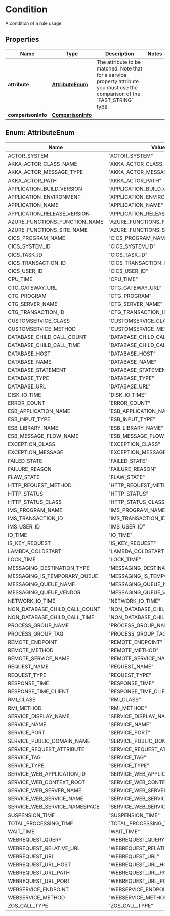 

# Condition

A condition of a rule usage.

## Properties

| Name | Type | Description | Notes |
|------------ | ------------- | ------------- | -------------|
|**attribute** | [**AttributeEnum**](#AttributeEnum) | The attribute to be matched.   Note that for a service property attribute you must use the comparison of the &#x60;FAST_STRING&#x60; type. |  |
|**comparisonInfo** | [**ComparisonInfo**](ComparisonInfo.md) |  |  |



## Enum: AttributeEnum

| Name | Value |
|---- | -----|
| ACTOR_SYSTEM | &quot;ACTOR_SYSTEM&quot; |
| AKKA_ACTOR_CLASS_NAME | &quot;AKKA_ACTOR_CLASS_NAME&quot; |
| AKKA_ACTOR_MESSAGE_TYPE | &quot;AKKA_ACTOR_MESSAGE_TYPE&quot; |
| AKKA_ACTOR_PATH | &quot;AKKA_ACTOR_PATH&quot; |
| APPLICATION_BUILD_VERSION | &quot;APPLICATION_BUILD_VERSION&quot; |
| APPLICATION_ENVIRONMENT | &quot;APPLICATION_ENVIRONMENT&quot; |
| APPLICATION_NAME | &quot;APPLICATION_NAME&quot; |
| APPLICATION_RELEASE_VERSION | &quot;APPLICATION_RELEASE_VERSION&quot; |
| AZURE_FUNCTIONS_FUNCTION_NAME | &quot;AZURE_FUNCTIONS_FUNCTION_NAME&quot; |
| AZURE_FUNCTIONS_SITE_NAME | &quot;AZURE_FUNCTIONS_SITE_NAME&quot; |
| CICS_PROGRAM_NAME | &quot;CICS_PROGRAM_NAME&quot; |
| CICS_SYSTEM_ID | &quot;CICS_SYSTEM_ID&quot; |
| CICS_TASK_ID | &quot;CICS_TASK_ID&quot; |
| CICS_TRANSACTION_ID | &quot;CICS_TRANSACTION_ID&quot; |
| CICS_USER_ID | &quot;CICS_USER_ID&quot; |
| CPU_TIME | &quot;CPU_TIME&quot; |
| CTG_GATEWAY_URL | &quot;CTG_GATEWAY_URL&quot; |
| CTG_PROGRAM | &quot;CTG_PROGRAM&quot; |
| CTG_SERVER_NAME | &quot;CTG_SERVER_NAME&quot; |
| CTG_TRANSACTION_ID | &quot;CTG_TRANSACTION_ID&quot; |
| CUSTOMSERVICE_CLASS | &quot;CUSTOMSERVICE_CLASS&quot; |
| CUSTOMSERVICE_METHOD | &quot;CUSTOMSERVICE_METHOD&quot; |
| DATABASE_CHILD_CALL_COUNT | &quot;DATABASE_CHILD_CALL_COUNT&quot; |
| DATABASE_CHILD_CALL_TIME | &quot;DATABASE_CHILD_CALL_TIME&quot; |
| DATABASE_HOST | &quot;DATABASE_HOST&quot; |
| DATABASE_NAME | &quot;DATABASE_NAME&quot; |
| DATABASE_STATEMENT | &quot;DATABASE_STATEMENT&quot; |
| DATABASE_TYPE | &quot;DATABASE_TYPE&quot; |
| DATABASE_URL | &quot;DATABASE_URL&quot; |
| DISK_IO_TIME | &quot;DISK_IO_TIME&quot; |
| ERROR_COUNT | &quot;ERROR_COUNT&quot; |
| ESB_APPLICATION_NAME | &quot;ESB_APPLICATION_NAME&quot; |
| ESB_INPUT_TYPE | &quot;ESB_INPUT_TYPE&quot; |
| ESB_LIBRARY_NAME | &quot;ESB_LIBRARY_NAME&quot; |
| ESB_MESSAGE_FLOW_NAME | &quot;ESB_MESSAGE_FLOW_NAME&quot; |
| EXCEPTION_CLASS | &quot;EXCEPTION_CLASS&quot; |
| EXCEPTION_MESSAGE | &quot;EXCEPTION_MESSAGE&quot; |
| FAILED_STATE | &quot;FAILED_STATE&quot; |
| FAILURE_REASON | &quot;FAILURE_REASON&quot; |
| FLAW_STATE | &quot;FLAW_STATE&quot; |
| HTTP_REQUEST_METHOD | &quot;HTTP_REQUEST_METHOD&quot; |
| HTTP_STATUS | &quot;HTTP_STATUS&quot; |
| HTTP_STATUS_CLASS | &quot;HTTP_STATUS_CLASS&quot; |
| IMS_PROGRAM_NAME | &quot;IMS_PROGRAM_NAME&quot; |
| IMS_TRANSACTION_ID | &quot;IMS_TRANSACTION_ID&quot; |
| IMS_USER_ID | &quot;IMS_USER_ID&quot; |
| IO_TIME | &quot;IO_TIME&quot; |
| IS_KEY_REQUEST | &quot;IS_KEY_REQUEST&quot; |
| LAMBDA_COLDSTART | &quot;LAMBDA_COLDSTART&quot; |
| LOCK_TIME | &quot;LOCK_TIME&quot; |
| MESSAGING_DESTINATION_TYPE | &quot;MESSAGING_DESTINATION_TYPE&quot; |
| MESSAGING_IS_TEMPORARY_QUEUE | &quot;MESSAGING_IS_TEMPORARY_QUEUE&quot; |
| MESSAGING_QUEUE_NAME | &quot;MESSAGING_QUEUE_NAME&quot; |
| MESSAGING_QUEUE_VENDOR | &quot;MESSAGING_QUEUE_VENDOR&quot; |
| NETWORK_IO_TIME | &quot;NETWORK_IO_TIME&quot; |
| NON_DATABASE_CHILD_CALL_COUNT | &quot;NON_DATABASE_CHILD_CALL_COUNT&quot; |
| NON_DATABASE_CHILD_CALL_TIME | &quot;NON_DATABASE_CHILD_CALL_TIME&quot; |
| PROCESS_GROUP_NAME | &quot;PROCESS_GROUP_NAME&quot; |
| PROCESS_GROUP_TAG | &quot;PROCESS_GROUP_TAG&quot; |
| REMOTE_ENDPOINT | &quot;REMOTE_ENDPOINT&quot; |
| REMOTE_METHOD | &quot;REMOTE_METHOD&quot; |
| REMOTE_SERVICE_NAME | &quot;REMOTE_SERVICE_NAME&quot; |
| REQUEST_NAME | &quot;REQUEST_NAME&quot; |
| REQUEST_TYPE | &quot;REQUEST_TYPE&quot; |
| RESPONSE_TIME | &quot;RESPONSE_TIME&quot; |
| RESPONSE_TIME_CLIENT | &quot;RESPONSE_TIME_CLIENT&quot; |
| RMI_CLASS | &quot;RMI_CLASS&quot; |
| RMI_METHOD | &quot;RMI_METHOD&quot; |
| SERVICE_DISPLAY_NAME | &quot;SERVICE_DISPLAY_NAME&quot; |
| SERVICE_NAME | &quot;SERVICE_NAME&quot; |
| SERVICE_PORT | &quot;SERVICE_PORT&quot; |
| SERVICE_PUBLIC_DOMAIN_NAME | &quot;SERVICE_PUBLIC_DOMAIN_NAME&quot; |
| SERVICE_REQUEST_ATTRIBUTE | &quot;SERVICE_REQUEST_ATTRIBUTE&quot; |
| SERVICE_TAG | &quot;SERVICE_TAG&quot; |
| SERVICE_TYPE | &quot;SERVICE_TYPE&quot; |
| SERVICE_WEB_APPLICATION_ID | &quot;SERVICE_WEB_APPLICATION_ID&quot; |
| SERVICE_WEB_CONTEXT_ROOT | &quot;SERVICE_WEB_CONTEXT_ROOT&quot; |
| SERVICE_WEB_SERVER_NAME | &quot;SERVICE_WEB_SERVER_NAME&quot; |
| SERVICE_WEB_SERVICE_NAME | &quot;SERVICE_WEB_SERVICE_NAME&quot; |
| SERVICE_WEB_SERVICE_NAMESPACE | &quot;SERVICE_WEB_SERVICE_NAMESPACE&quot; |
| SUSPENSION_TIME | &quot;SUSPENSION_TIME&quot; |
| TOTAL_PROCESSING_TIME | &quot;TOTAL_PROCESSING_TIME&quot; |
| WAIT_TIME | &quot;WAIT_TIME&quot; |
| WEBREQUEST_QUERY | &quot;WEBREQUEST_QUERY&quot; |
| WEBREQUEST_RELATIVE_URL | &quot;WEBREQUEST_RELATIVE_URL&quot; |
| WEBREQUEST_URL | &quot;WEBREQUEST_URL&quot; |
| WEBREQUEST_URL_HOST | &quot;WEBREQUEST_URL_HOST&quot; |
| WEBREQUEST_URL_PATH | &quot;WEBREQUEST_URL_PATH&quot; |
| WEBREQUEST_URL_PORT | &quot;WEBREQUEST_URL_PORT&quot; |
| WEBSERVICE_ENDPOINT | &quot;WEBSERVICE_ENDPOINT&quot; |
| WEBSERVICE_METHOD | &quot;WEBSERVICE_METHOD&quot; |
| ZOS_CALL_TYPE | &quot;ZOS_CALL_TYPE&quot; |



